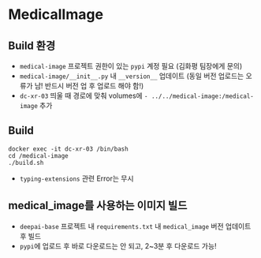 # MedicalImage

## Build 환경
* `medical-image` 프로젝트 권한이 있는 `pypi` 계정 필요 (김화평 팀장에게 문의)
* `medical-image/__init__.py` 내 `__version__` 업데이트 (동일 버전 업로드는 오류가 남! 반드시 버전 업 후 업로드 해야 함!)
* `dc-xr-03` 띄울 때 경로에 맞춰 volumes에 `- ../../medical-image:/medical-image` 추가

## Build
```
docker exec -it dc-xr-03 /bin/bash
cd /medical-image
./build.sh
```
* `typing-extensions` 관련 Error는 무시

## medical_image를 사용하는 이미지 빌드
* `deepai-base` 프로젝트 내 `requirements.txt` 내 `medical_image` 버전 업데이트 후 빌드
* `pypi`에 업로드 후 바로 다운로드는 안 되고, 2~3분 후 다운로드 가능!

